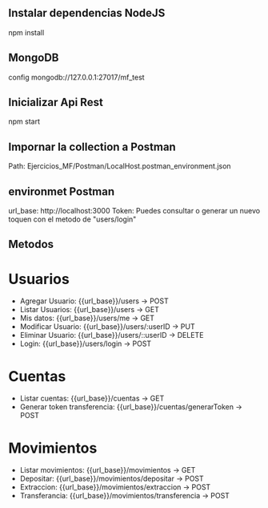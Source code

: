 ## Instalar dependencias NodeJS
npm install

## MongoDB
config mongodb://127.0.0.1:27017/mf_test

## Inicializar Api Rest
npm start

## Impornar la collection a Postman
Path: Ejercicios_MF/Postman/LocalHost.postman_environment.json

## environmet Postman
url_base: http://localhost:3000
Token: Puedes consultar o generar un nuevo toquen con el metodo de "users/login"

## Metodos 
# Usuarios
* Agregar Usuario: {{url_base}}/users -> POST
* Listar Usuarios: {{url_base}}/users -> GET
* Mis datos: {{url_base}}/users/me -> GET
* Modificar Usuario: {{url_base}}/users/:userID -> PUT
* Eliminar Usuario: {{url_base}}/users/::userID -> DELETE
* Login: {{url_base}}/users/login -> POST

# Cuentas
* Listar cuentas: {{url_base}}/cuentas -> GET
* Generar token transferencia: {{url_base}}/cuentas/generarToken -> POST

# Movimientos
* Listar movimientos: {{url_base}}/movimientos -> GET
* Depositar: {{url_base}}/movimientos/depositar -> POST
* Extraccion: {{url_base}}/movimientos/extraccion -> POST
* Transferancia: {{url_base}}/movimientos/transferencia -> POST
